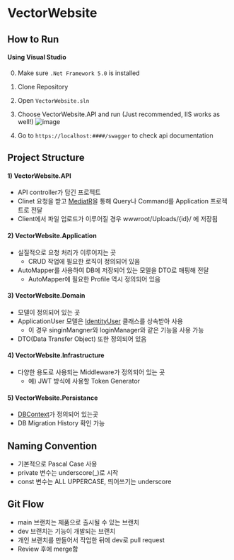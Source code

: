 # VectorWebsite

## How to Run

#### Using Visual Studio

0. Make sure `.Net Framework 5.0` is installed
1. Clone Repository

2. Open `VectorWebsite.sln`

3. Choose VectorWebsite.API and run (Just recommended, IIS works as well!)
   ![image](https://user-images.githubusercontent.com/43549670/134863263-fa8fe530-86a8-47cc-afc8-924efd15bbf0.png)

4. Go to `https://localhost:####/swagger` to check api documentation

## Project Structure

#### 1) VectorWebsite.API

- API controller가 담긴 프로젝트
- Clinet 요청을 받고 [MediatR](https://medium.com/@ducmeit/net-core-using-cqrs-pattern-with-mediatr-part-1-55557e90931b)을 통해 Query나 Command를 Application 프로젝트로 전달
- Client에서 파일 업로드가 이루어질 경우 wwwroot/Uploads/{id}/ 에 저장됨

#### 2) VectorWebsite.Application

- 실질적으로 요청 처리가 이루어지는 곳
  - CRUD 작업에 필요한 로직이 정의되어 있음
- AutoMapper를 사용하여 DB에 저장되어 있는 모델을 DTO로 매핑해 전달
  - AutoMapper에 필요한 Profile 역시 정의되어 있음

#### 3) VectorWebsite.Domain

- 모델이 정의되어 있는 곳
- ApplicationUser 모델은 [IdentityUser](https://docs.microsoft.com/ko-kr/dotnet/api/microsoft.aspnetcore.identity.entityframeworkcore.identityuser?view=aspnetcore-1.1) 클래스를 상속받아 사용
  - 이 경우 singinMangner와 loginManager와 같은 기능을 사용 가능
- DTO(Data Transfer Object) 또한 정의되어 있음

#### 4) VectorWebsite.Infrastructure

- 다양한 용도로 사용되는 Middleware가 정의되어 있는 곳
  - 예) JWT 방식에 사용할 Token Generator

#### 5) VectorWebsite.Persistance

- [DBContext](https://docs.microsoft.com/ko-kr/dotnet/api/system.data.entity.dbcontext?view=entity-framework-6.2.0)가 정의되어 있는곳
- DB Migration History 확인 가능

## Naming Convention

- 기본적으로 Pascal Case 사용
- private 변수는 underscore(\_)로 시작
- const 변수는 ALL UPPERCASE, 띄어쓰기는 underscore

## Git Flow

- main 브랜치는 제품으로 출시될 수 있는 브랜치
- dev 브랜치는 기능이 개발되는 브랜치
- 개인 브랜치를 만들어서 작업한 뒤에 dev로 pull request
- Review 후에 merge함
